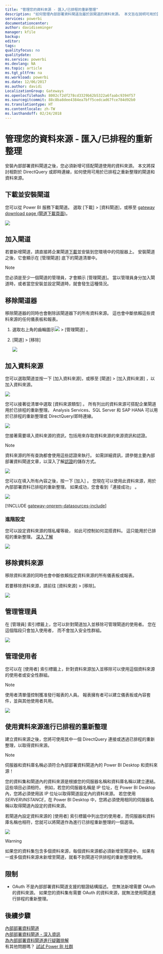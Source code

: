 ```yaml
---
title: "管理您的資料來源 - 匯入/已排程的重新整理"
description: "如何管理內部部署資料閘道及屬於該閘道的資料來源。 本文旨在說明可用於匯入/已排程重新整理的資料來源。"
services: powerbi
documentationcenter: 
author: davidiseminger
manager: kfile
backup: 
editor: 
tags: 
qualityfocus: no
qualitydate: 
ms.service: powerbi
ms.devlang: NA
ms.topic: article
ms.tgt_pltfrm: na
ms.workload: powerbi
ms.date: 12/06/2017
ms.author: davidi
LocalizationGroup: Gateways
ms.openlocfilehash: 8002cf2df278cd3329b62b5322a6faabc9394f57
ms.sourcegitcommit: 88c8ba8dee4384ea7bff5cedcad67fce784d92b0
ms.translationtype: HT
ms.contentlocale: zh-TW
ms.lasthandoff: 02/24/2018
---
```

# <a name="manage-your-data-source---importscheduled-refresh"></a>管理您的資料來源 - 匯入/已排程的重新整理
安裝內部部署資料閘道之後，您必須新增可搭配閘道使用的資料來源。 本文將探討相對於 DirectQuery 或即時連線，如何使用可用於已排程之重新整理的閘道和資料來源。

## <a name="download-and-install-the-gateway"></a>下載並安裝閘道
您可以從 Power BI 服務下載閘道。 選取 [下載] > [資料閘道]，或移至 [gateway download page (閘道下載頁面)](https://go.microsoft.com/fwlink/?LinkId=698861)。

![](media/service-gateway-enterprise-manage-scheduled-refresh/powerbi-download-data-gateway.png)

## <a name="add-a-gateway"></a>加入閘道
若要新增閘道，請直接將企業閘道[下載](https://go.microsoft.com/fwlink/?LinkId=698863)並安裝到您環境中的伺服器上。 安裝閘道之後，它會顯示在 [管理閘道] 底下的閘道清單中。

> [!NOTE]
> 您必須是至少一個閘道的管理員，才會顯示 [管理閘道]。 當以管理員身分加入閘道時，或者當您安裝並設定閘道時，就會發生這種情況。
> 
> 

## <a name="remove-a-gateway"></a>移除閘道器
移除閘道器的同時也會刪除該閘道器下的所有資料來源。  這也會中斷依賴這些資料來源的任何儀表板和報表。

1. 選取右上角的齒輪圖示![](media/service-gateway-enterprise-manage-scheduled-refresh/pbi_gearicon.png) > [管理閘道] 。
2. [閘道] > [移除]
   
   ![](media/service-gateway-enterprise-manage-scheduled-refresh/datasourcesettings7.png)

## <a name="add-a-data-source"></a>加入資料來源
您可以選取閘道並按一下 [加入資料來源]，或移至 [閘道] > [加入資料來源] ，以加入資料來源。

![](media/service-gateway-enterprise-manage-scheduled-refresh/datasourcesettings1.png)

您可以接著從清單中選取 [資料來源類型]  。 所有列出的資料來源可搭配企業閘道用於已排程的重新整理。 Analysis Services、SQL Server 和 SAP HANA 可以用於已排程的重新整理或 DirectQuery/即時連線。

![](media/service-gateway-enterprise-manage-scheduled-refresh/datasourcesettings2.png)

您接著需要填入資料來源的資訊，包括用來存取資料來源的來源資訊和認證。

> [!NOTE]
> 資料來源的所有查詢都會使用這些認證來執行。 如需詳細資訊，請參閱主要內部部署資料閘道文章，以深入了解[認證](service-gateway-onprem.md#credentials)的儲存方式。
> 
> 

![](media/service-gateway-enterprise-manage-scheduled-refresh/datasourcesettings3-oracle.png)

您可以在填入所有內容之後，按一下 [加入]  。  您現在可以使用此資料來源，用於內部部署資料已排程的重新整理。 如果成功，您會看到「連接成功」  。

![](media/service-gateway-enterprise-manage-scheduled-refresh/datasourcesettings4.png)

<!-- Shared Install steps Include -->
[!INCLUDE [gateway-onprem-datasources-include](./includes/gateway-onprem-datasources-include.md)]

### <a name="advanced-settings"></a>進階設定
您可以設定資料來源的隱私權等級， 如此可控制如何混搭資料。 這只能用於已排程的重新整理。 [深入了解](https://support.office.com/article/Privacy-levels-Power-Query-CC3EDE4D-359E-4B28-BC72-9BEE7900B540)

![](media/service-gateway-enterprise-manage-scheduled-refresh/datasourcesettings9.png)

## <a name="remove-a-data-source"></a>移除資料來源
移除資料來源的同時也會中斷依賴指定資料來源的所有儀表板或報表。  

若要移除資料來源，請前往 [資料來源] > [移除]。

![](media/service-gateway-enterprise-manage-scheduled-refresh/datasourcesettings6.png)

## <a name="manage-administrators"></a>管理管理員
在 [管理員] 索引標籤上，您可以針對閘道加入並移除可管理閘道的使用者。 您在這個階段只會加入使用者， 而不會加入安全性群組。

![](media/service-gateway-enterprise-manage-scheduled-refresh/datasourcesettings8.png)

## <a name="manage-users"></a>管理使用者
您可以在 [使用者] 索引標籤上，針對資料來源加入並移除可以使用這個資料來源的使用者或安全性群組。

> [!NOTE]
> 使用者清單僅控制獲准發行報表的人員。 報表擁有者可以建立儀表板或內容套件，並與其他使用者共用。
> 
> 

![](media/service-gateway-enterprise-manage-scheduled-refresh/datasourcesettings5.png)

## <a name="using-the-data-source-for-scheduled-refresh"></a>使用資料來源進行已排程的重新整理
建立資料來源之後，您將可使用其中一個 DirectQuery 連接或透過已排程的重新整理，以取得資料來源。

> [!NOTE]
> 伺服器和資料庫名稱必須符合內部部署資料閘道內的 Power BI Desktop 和資料來源！
> 
> 

您的資料集和閘道內的資料來源是根據您的伺服器名稱和資料庫名稱以建立連結。 這些項目必須相符。 例如，若您的伺服器名稱是 IP 位址，在 Power BI Desktop 內，您將必須使用該 IP 位址以取得閘道設定內的資料來源。 若您使用 *SERVER\INSTANCE*，在 Power BI Desktop 中，您將必須使用相同的伺服器名稱以取得閘道內設定的資料來源。

若閘道內設定資料來源的 [使用者] 索引標籤中列出您的使用者，而伺服器和資料庫名稱也相符，您就可以將閘道作為進行已排程重新整理的一個選項。

![](media/service-gateway-enterprise-manage-scheduled-refresh/powerbi-gateway-enterprise-schedule-refresh.png)

> [!WARNING]
> 如果您的資料集包含多個資料來源，每個資料來源都必須新增至閘道中。 如果有一或多個資料來源未新增至閘道，就看不到閘道可供排程的重新整理使用。
> 
> 

## <a name="limitations"></a>限制
* OAuth 不是內部部署資料閘道支援的驗證結構描述。 您無法新增需要 OAuth 的資料來源。 如果您的資料集有需要 OAuth 的資料來源，就無法使用閘道進行排程的重新整理。

## <a name="next-steps"></a>後續步驟
[內部部署資料閘道](service-gateway-onprem.md)  
[內部部署資料閘道 - 深入資訊](service-gateway-onprem-indepth.md)  
[為內部部署資料閘道進行疑難排解](service-gateway-onprem-tshoot.md)  
有其他問題嗎？ [試試 Power BI 社群](http://community.powerbi.com/)

